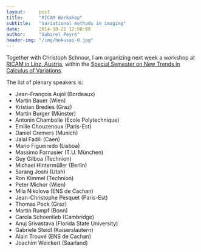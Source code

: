 ```yaml
---
layout:     post
title:      "RICAM Workshop"
subtitle:   "Variational methods in imaging"
date:       2014-10-21 12:00:00
author:     "Gabirel Peyré"
header-img: "/img/hokusai-0.jpg"
---
```


Together with Christoph Schnoor, I am organizing next week a workshop at [RICAM in Linz, Austria](http://www.ricam.oeaw.ac.at/specsem/specsem2014/workshop2/), within the [Special Semester on New Trends in Calculus of Variations](http://www.ricam.oeaw.ac.at/specsem/specsem2014).

The list of plenary speakers is:

* Jean-François Aujol (Bordeaux)
* Martin Bauer (Wien)
* Kristian Bredies (Graz)
* Martin Burger (Münster)
* Antonin Chambolle (Ecole Polytechnique)
* Emilie Chouzenoux (Paris-Est)
* Daniel Cremers (Munich)
* Jalal Fadili (Caen)
* Mario Figueiredo (Lisboa)
* Massimo Fornasier (T.U. München)
* Guy Gilboa (Technion)
* Michael Hintermüller (Berlin)
* Sarang Joshi (Utah)
* Ron Kimmel (Technion)
* Peter Michor (Wien)
* Mila Nikolova (ENS de Cachan)
* Jean-Christophe Pesquet (Paris-Est)
* Thomas Pock (Graz)
* Martin Rumpf (Bonn)
* Carola Schoenlieb (Cambridge)
* Anuj Srivastava (Florida State University)
* Gabriele Steidl (Kaiserslautern)
* Alain Trouvé (ENS de Cachan)
* Joachim Weickert (Saarland)
